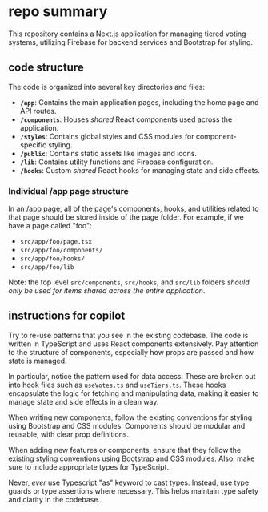 # repo summary

This repository contains a Next.js application for managing tiered voting systems, utilizing Firebase for backend services and Bootstrap for styling.

## code structure

The code is organized into several key directories and files:

- **`/app`**: Contains the main application pages, including the home page and API routes.
- **`/components`**: Houses _shared_ React components used across the application.
- **`/styles`**: Contains global styles and CSS modules for component-specific styling.
- **`/public`**: Contains static assets like images and icons.
- **`/lib`**: Contains utility functions and Firebase configuration.
- **`/hooks`**: Custom _shared_ React hooks for managing state and side effects.

### Individual /app page structure

In an /app page, all of the page's components, hooks, and utilities related to that
page should be stored inside of the page folder. For example, if we have a page called "foo":

- `src/app/foo/page.tsx`
- `src/app/foo/components/`
- `src/app/foo/hooks/`
- `src/app/foo/lib`

Note: the top level `src/components`, `src/hooks`, and `src/lib` folders
_should only be used for items shared across the entire application_.

## instructions for copilot

Try to re-use patterns that you see in the existing codebase. The code is written in TypeScript and uses React components extensively. Pay attention to the structure of components, especially how props are passed and how state is managed.

In particular, notice the pattern used for data access. These are broken out into hook files
such as `useVotes.ts` and `useTiers.ts`. These hooks encapsulate the logic for fetching and manipulating data, making it easier to manage state and side effects in a clean way.

When writing new components, follow the existing conventions for styling using Bootstrap and CSS modules. Components should be modular and reusable, with clear prop definitions.

When adding new features or components, ensure that they follow the existing styling conventions using Bootstrap and CSS modules. Also, make sure to include appropriate types for TypeScript.

Never, _ever_ use Typescript "as" keyword to cast types. Instead, use type guards or type assertions where necessary. This helps maintain type safety and clarity in the codebase.
